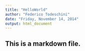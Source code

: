 ```yaml
---
title: "HelloWorld"
author: "Federico Todeschini"
date: "Friday, November 14, 2014"
output: html_document
---
```


## This is a markdown file.